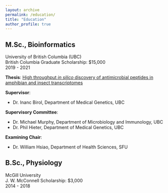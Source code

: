 ```yaml
---
layout: archive
permalink: /education/
title: "Education"
author_profile: true
---
```


## M.Sc., Bioinformatics 
University of British Columbia (UBC)   
British Columbia Graduate Scholarship: $15,000  
2019 - 2021  

__Thesis__: [High throughput _in silico_ discovery of antimicrobial peptides in amphibian and insect transcriptomes](https://dx.doi.org/10.14288/1.0402476)   

__Supervisor__:  
* Dr. Inanc Birol, Department of Medical Genetics, UBC   

__Supervisory Committee__: 
* Dr. Michael Murphy, Department of Microbiology and Immunology, UBC
* Dr. Phil Hieter, Department of Medical Genetics, UBC  

__Examining Chair__:
* Dr. William Hsiao, Department of Health Sciences, SFU

## B.Sc., Physiology
McGill University  
J. W. McConnell Scholarship: $3,000  
2014 - 2018
